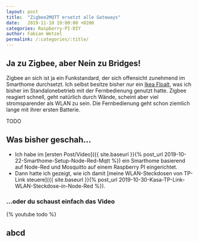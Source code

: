 ```yaml
---
layout: post
title:  "Zigbee2MQTT ersetzt alle Gateways"
date:   2019-11-10 19:00:00 +0200
categories: Raspberry-PI-DIY
author: Fabian Wetzel
permalink: /:categories/:title/
---
```


## Ja zu Zigbee, aber Nein zu Bridges!

Zigbee an sich ist ja ein Funkstandard, der sich offensicht zunehmend im Smarthome durchsetzt. Ich selbst besitze bisher *nur* ein [Ikea Floalt](https://www.ikea.com/de/de/p/floalt-led-lichtpaneel-dimmbar-weissspektrum-20436317/), was ich bisher im Standalonebetrieb mit der Fernbedienung genutzt hatte. Zigbee reagiert schnell, geht natürlich durch Wände, scheint aber viel stromsparender als WLAN zu sein. Die Fernbedienung geht schon ziemlich lange mit ihrer ersten Batterie.

TODO

## Was bisher geschah...

- Ich habe im [ersten Post/Video]({{ site.baseurl }}{% post_url 2019-10-22-Smarthome-Setup-Node-Red-Mqtt %}) ein Smarthome basierend auf Node-Red und Mosquitto auf einem Raspberry PI eingerichtet.
- Dann hatte ich gezeigt, wie ich damit [meine WLAN-Steckdosen von TP-Link steuere]({{ site.baseurl }}{% post_url 2019-10-30-Kasa-TP-Link-WLAN-Steckdose-in-Node-Red %}).

### ...oder du schaust einfach das Video

{% youtube todo %}

## abcd
